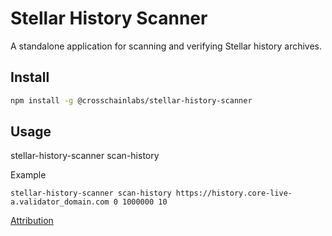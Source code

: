 # Stellar History Scanner

A standalone application for scanning and verifying Stellar history archives.


## Install
```bash
npm install -g @crosschainlabs/stellar-history-scanner
```

## Usage

stellar-history-scanner scan-history <historyURL> <fromLedger> <toLedger> <concurrency>

Example
```
stellar-history-scanner scan-history https://history.core-live-a.validator_domain.com 0 1000000 10
```

[Attribution](./attribution.md)
